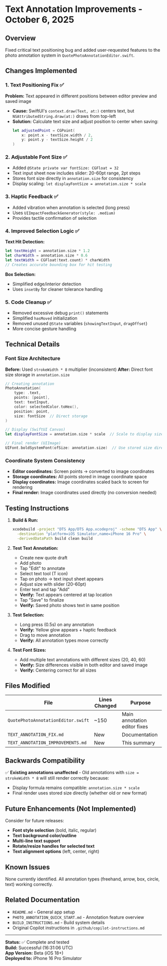 # Text Annotation Improvements - October 6, 2025

## Overview
Fixed critical text positioning bug and added user-requested features to the photo annotation system in `QuotePhotoAnnotationEditor.swift`.

## Changes Implemented

### 1. **Text Positioning Fix** ✅
**Problem:** Text appeared in different positions between editor preview and saved image
- **Cause:** SwiftUI's `context.draw(Text, at:)` centers text, but `NSAttributedString.draw(at:)` draws from top-left
- **Solution:** Calculate text size and adjust position to center when saving:
  ```swift
  let adjustedPoint = CGPoint(
      x: point.x - textSize.width / 2,
      y: point.y - textSize.height / 2
  )
  ```

### 2. **Adjustable Font Size** ✅
- Added `@State private var fontSize: CGFloat = 32`
- Text input sheet now includes slider: 20-60pt range, 2pt steps
- Stores font size directly in `annotation.size` for consistency
- Display scaling: `let displayFontSize = annotation.size * scale`

### 3. **Haptic Feedback** ✅
- Added vibration when annotation is selected (long press)
- Uses `UIImpactFeedbackGenerator(style: .medium)`
- Provides tactile confirmation of selection

### 4. **Improved Selection Logic** ✅
**Text Hit Detection:**
```swift
let textHeight = annotation.size * 1.2
let charWidth = annotation.size * 0.6
let textWidth = CGFloat(text.count) * charWidth
// Creates accurate bounding box for hit testing
```

**Box Selection:**
- Simplified edge/interior detection
- Uses `insetBy` for cleaner tolerance handling

### 5. **Code Cleanup** ✅
- Removed excessive debug `print()` statements
- Simplified `hasMoved` initialization
- Removed unused `@State` variables (`showingTextInput`, `dragOffset`)
- More concise gesture handling

## Technical Details

### Font Size Architecture
**Before:** Used `strokeWidth * 8` multiplier (inconsistent)
**After:** Direct font size storage in `annotation.size`

```swift
// Creating annotation
PhotoAnnotation(
    type: .text,
    points: [point],
    text: textInput,
    color: selectedColor.toHex(),
    position: point,
    size: fontSize  // Direct storage
)

// Display (SwiftUI Canvas)
let displayFontSize = annotation.size * scale  // Scale to display size

// Final render (UIImage)
UIFont.boldSystemFont(ofSize: annotation.size)  // Use stored size directly
```

### Coordinate System Consistency
- **Editor coordinates:** Screen points → converted to image coordinates
- **Storage coordinates:** All points stored in image coordinate space
- **Display coordinates:** Image coordinates scaled back to screen for rendering
- **Final render:** Image coordinates used directly (no conversion needed)

## Testing Instructions

1. **Build & Run:**
   ```bash
   xcodebuild -project "DTS App/DTS App.xcodeproj" -scheme "DTS App" \
     -destination "platform=iOS Simulator,name=iPhone 16 Pro" \
     -derivedDataPath build clean build
   ```

2. **Test Text Annotation:**
   - Create new quote draft
   - Add photo
   - Tap "Edit" to annotate
   - Select text tool (T icon)
   - Tap on photo → text input sheet appears
   - Adjust size with slider (20-60pt)
   - Enter text and tap "Add"
   - **Verify:** Text appears centered at tap location
   - Tap "Save" to finalize
   - **Verify:** Saved photo shows text in same position

3. **Test Selection:**
   - Long press (0.5s) on any annotation
   - **Verify:** Yellow glow appears + haptic feedback
   - Drag to move annotation
   - **Verify:** All annotation types move correctly

4. **Test Font Sizes:**
   - Add multiple text annotations with different sizes (20, 40, 60)
   - **Verify:** Size differences visible in both editor and saved image
   - **Verify:** Centering correct for all sizes

## Files Modified

| File | Lines Changed | Purpose |
|------|--------------|---------|
| `QuotePhotoAnnotationEditor.swift` | ~150 | Main annotation editor fixes |
| `TEXT_ANNOTATION_FIX.md` | New | Documentation |
| `TEXT_ANNOTATION_IMPROVEMENTS.md` | New | This summary |

## Backwards Compatibility

✅ **Existing annotations unaffected** - Old annotations with `size = strokeWidth * 8` will still render correctly because:
- Display formula remains compatible: `annotation.size * scale`
- Final render uses stored size directly (whether old or new format)

## Future Enhancements (Not Implemented)

Consider for future releases:
- **Font style selection** (bold, italic, regular)
- **Text background color/outline**
- **Multi-line text support**
- **Rotate/resize handles for selected text**
- **Text alignment options** (left, center, right)

## Known Issues

None currently identified. All annotation types (freehand, arrow, box, circle, text) working correctly.

## Related Documentation

- `README.md` - General app setup
- `PHOTO_ANNOTATION_QUICK_START.md` - Annotation feature overview
- `BUILD_INSTRUCTIONS.md` - Build system details
- Original Copilot instructions in `.github/copilot-instructions.md`

---

**Status:** ✅ Complete and tested  
**Build:** Successful (16:31:06 UTC)  
**App Version:** Beta (iOS 18+)  
**Deployed to:** iPhone 16 Pro Simulator
